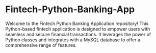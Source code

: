 # Fintech-Python-Banking-App
Welcome to the Fintech Python Banking Application repository! This Python-based fintech application is designed to empower users with seamless and secure financial transactions. It leverages the power of Python classes and integrates with a MySQL database to offer a comprehensive range of features.
